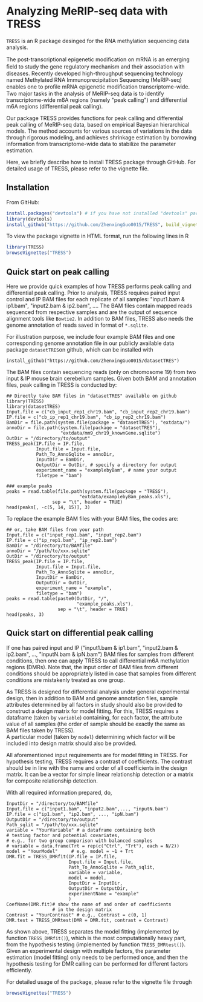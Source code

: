 Analyzing MeRIP-seq data with TRESS
=================

`TRESS` is an R package desinged for the RNA methylation sequencing data analysis. 

The post-transcriptional epigenetic modiﬁcation on mRNA is an emerging ﬁeld to study the 
gene regulatory mechanism and their association with diseases. 
Recently developed high-throughput sequencing technology named Methylated RNA Immunoprecipitation Sequencing (MeRIP-seq) 
enables one to proﬁle mRNA epigenetic modiﬁcation transcriptome-wide. Two major tasks in the analysis of MeRIP-seq 
data is to identify transcriptome-wide m6A regions (namely "peak calling") and differential m6A regions (differential peak calling). 

Our package TRESS provides functions for peak calling and differential peak calling of MeRIP-seq data, 
based on empirical Bayesian hierarchical models. 
The method accounts for various sources of variations in the data through rigorous modeling, 
and achieves shrinkage estimation by 
borrowing information from transcriptome-wide data to stabilize the parameter estimation.

Here, we briefly describe how to install TRESS package through GitHub. For detailed usage of TRESS, 
please refer to the vignette file.



## Installation
From GitHub: 

```r
install.packages("devtools") # if you have not installed "devtools" package
library(devtools)
install_github("https://github.com/ZhenxingGuo0015/TRESS", build_vignettes = TRUE)
```

To view the package vignette in HTML format, run the following lines in R

```r
library(TRESS)
browseVignettes("TRESS")
```

## Quick start on peak calling
Here we provide quick examples of how TRESS performs peak 
calling and differential peak calling.
Prior to analysis, TRESS requires paired 
input control and IP BAM files for each replicate of all samples: 
"input1.bam \& ip1.bam", "input2.bam \& ip2.bam", .... 
The BAM files contain mapped reads sequenced from 
respective samples and are the output of sequence alignment tools 
like ``Bowtie2``. In addition to BAM files, 
TRESS also needs the genome annotation of reads saved 
in format of ``*.sqlite``.

For illustration purpose, we include four example BAM files 
and one corresponding genome annotation file in 
our publicly available data package ``datasetTRES``on github, 
which can be installed with
```{r, eval= FALSE}
install_github("https://github.com/ZhenxingGuo0015/datasetTRES")
```
The BAM files contain sequencing reads (only on chromosome 19) 
from two input \& IP mouse brain cerebellum samples.
Given both BAM and annotation files, 
peak calling in TRESS is conducted 
by:

```{r, eval= FALSE}
## Directly take BAM files in "datasetTRES" available on github
library(TRESS)
library(datasetTRES)
Input.file = c("cb_input_rep1_chr19.bam", "cb_input_rep2_chr19.bam")
IP.file = c("cb_ip_rep1_chr19.bam", "cb_ip_rep2_chr19.bam")
BamDir = file.path(system.file(package = "datasetTRES"), "extdata/")
annoDir = file.path(system.file(package = "datasetTRES"),
                    "extdata/mm9_chr19_knownGene.sqlite")
OutDir = "/directory/to/output"  
TRESS_peak(IP.file = IP.file,
           Input.file = Input.file,
           Path_To_AnnoSqlite = annoDir,
           InputDir = BamDir,
           OutputDir = OutDir, # specify a directory for output
           experiment_name = "examplebyBam", # name your output 
           filetype = "bam")
```
```{r, eval= TRUE}
### example peaks
peaks = read.table(file.path(system.file(package = "TRESS"),
                           "extdata/examplebyBam_peaks.xls"),
                 sep = "\t", header = TRUE)
head(peaks[, -c(5, 14, 15)], 3)
```

To replace the example BAM files with your BAM files, the codes are:
```{r, eval=FALSE}
## or, take BAM files from your path
Input.file = c("input_rep1.bam", "input_rep2.bam")
IP.file = c("ip_rep1.bam", "ip_rep2.bam")
BamDir = "/directory/to/BAMfile"
annoDir = "/path/to/xxx.sqlite"
OutDir = "/directory/to/output"
TRESS_peak(IP.file = IP.file,
           Input.file = Input.file,
           Path_To_AnnoSqlite = annoDir,
           InputDir = BamDir,
           OutputDir = OutDir,
           experiment_name = "example",
           filetype = "bam")
peaks = read.table(paste0(OutDir, "/", 
                          "example_peaks.xls"), 
                   sep = "\t", header = TRUE)
head(peaks, 3)
```

## Quick start on differential peak calling
If one has paired input and IP ("input1.bam \& ip1.bam", 
"input2.bam \& ip2.bam", ..., "inputN.bam \& ipN.bam")
BAM files for samples from 
different conditions, then one can apply TRESS to call
differential m6A methylation regions (DMRs). Note that,
the input order of BAM files from 
different conditions should be appropriately 
listed in case that samples from different conditions 
are mistakenly treated as one group.

As TRESS is designed for differential analysis under 
general experimental design, then in addition to BAM and 
genome annotation files, sample 
attributes determined by all factors in study should also be 
provided to construct a design matrix for model fitting.
For this, TRESS requires a dataframe (taken by ``variable``) 
containing, for each factor, the attribute value of 
all samples (the 
order of sample should be exactly the same as BAM files
taken by TRESS).   
A particular model (taken by ``model``) 
determining which factor will be 
included into design matrix should also be provided.



All aforementioned input requirements 
are for model fitting in TRESS.
For hypothesis testing, TRESS requires a contrast of 
coefficients.
The contrast should be in line with the name and order of all
coefficients in the design matrix. 
It can be a vector for 
simple linear relationship detection 
or a matrix for composite relationship detection.


With all required information prepared, do,
```{r, eval=FALSE, message= FALSE, warning= FALSE}
InputDir = "/directory/to/BAMfile"
Input.file = c("input1.bam", "input2.bam",..., "inputN.bam")
IP.file = c("ip1.bam", "ip2.bam", ..., "ipN.bam")
OutputDir = "/directory/to/output"
Path_sqlit = "/path/to/xxx.sqlite"
variable = "YourVariable" # a dataframe containing both
# testing factor and potential covariates, 
# e.g., for two group comparison with balanced samples
# variable = data.frame(Trt = rep(c("Ctrl", "Trt"), each = N/2))
model = "YourModel"     # e.g. model = ~1 + Trt
DMR.fit = TRESS_DMRfit(IP.file = IP.file,
                       Input.file = Input.file,
                       Path_To_AnnoSqlite = Path_sqlit,
                       variable = variable,
                       model = model,
                       InputDir = InputDir,
                       OutputDir = OutputDir,
                       experimentName = "example"
                       )
CoefName(DMR.fit)# show the name of and order of coefficients 
                 # in the design matrix
Contrast = "YourContrast" # e.g., Contrast = c(0, 1)
DMR.test = TRESS_DMRtest(DMR = DMR.fit, contrast = Contrast)
```
As shown above, TRESS separates the model fitting 
(implemented by function ``TRESS_DMRfit()``), which is the most 
computationally heavy part, from the hypothesis testing 
(implemented by function ``TRESS_DMRtest()``). 
Given an experimental design with multiple factors, 
the parameter estimation (model fitting) only 
needs to be performed once, 
and then the hypothesis testing for 
DMR calling can be performed for different factors efficiently. 

For detailed usage of the package, please refer to the vignette file through

```r
browseVignettes("TRESS")
```
